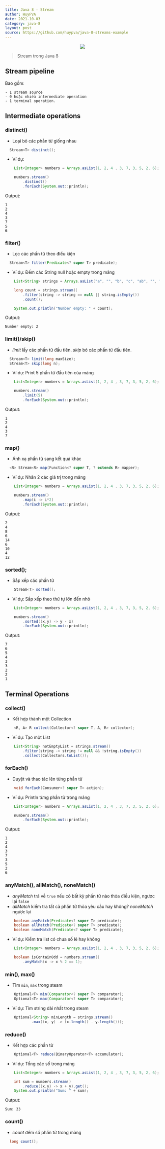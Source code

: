 ```yaml
---
title: Java 8 - Stream
author: HuyPVA
date: 2021-10-03
category: java-8
layout: post
source: https://github.com/huypva/java-8-streams-example
---
```


<div align="center">
    <img src="../assets/images/stream.png"/>
</div>

> Stream trong Java 8

## Stream pipeline

Bao gồm: 

    - 1 stream source
    - 0 hoặc nhiều intermediate operation
    - 1 terminal operation.

## Intermediate operations

### distinct()

- Loại bỏ các phần từ giống nhau

```java
  Stream<T> distinct();
```

- Ví dụ:

```java
    List<Integer> numbers = Arrays.asList(1, 2, 4 , 3, 7, 3, 5, 2, 6);

    numbers.stream()
        .distinct()
        .forEach(System.out::println);
```

Output:

```
1
2
4
3
7
5
6
```

### filter()

- Lọc các phần từ theo điều kiện

```java
  Stream<T> filter(Predicate<? super T> predicate);
```

- Ví dụ: Đếm các String null hoặc empty trong mảng

```java
    List<String> strings = Arrays.asList("a", "", "b", "c", "ab", "", "ef");

    long count = strings.stream()
        .filter(string -> string == null || string.isEmpty())
        .count();

    System.out.println("Number empty: " + count);
```

Output: 

```
Number empty: 2
```

### limit()/skip()

- *limit* lấy các phần từ đầu tiên. *skip* bỏ các phần từ đầu tiên.

```java
  Stream<T> limit(long maxSize);
  Stream<T> skip(long n);
```

- Ví dụ: Print 5 phần tử đầu tiên của mảng

```java
    List<Integer> numbers = Arrays.asList(1, 2, 4 , 3, 7, 3, 5, 2, 6);

    numbers.stream()
        .limit(5)
        .forEach(System.out::println);
```

Output:

```text
1
2
4
3
7
```

### map() 

- Ánh xạ phần tử sang kết quả khác

```java
  <R> Stream<R> map(Function<? super T, ? extends R> mapper);
```

- Ví dụ: Nhân 2 các giá trị trong mảng

```java
    List<Integer> numbers = Arrays.asList(1, 2, 4 , 3, 7, 3, 5, 2, 6);

    numbers.stream()
        .map(i -> i*2)
        .forEach(System.out::println);
```

Output: 

```text
2
4
8
6
14
6
10
4
12
```

### sorted();

- Sắp xếp các phần tử

```java
    Stream<T> sorted();
```

- Ví dụ: Sắp xếp theo thứ tự lớn đến nhỏ

```java
    List<Integer> numbers = Arrays.asList(1, 2, 4 , 3, 7, 3, 5, 2, 6);

    numbers.stream()
        .sorted((x,y) -> y - x)
        .forEach(System.out::println);
```

Output: 

```text
7
6
5
4
3
3
2
2
1
```

## Terminal Operations

### collect()

- Kết hợp thành một Collection

```java
    <R, A> R collect(Collector<? super T, A, R> collector);
```

- Ví dụ: Tạo một List

```java
    List<String> notEmptyList = strings.stream()
        .filter(string -> string != null && !string.isEmpty())
        .collect(Collectors.toList());
```


### forEach()

- Duyệt và thao tác lên từng phần tử

```java
    void forEach(Consumer<? super T> action);
```

- Ví dụ: Println từng phần tử trong mảng

```java
    List<Integer> numbers = Arrays.asList(1, 2, 4 , 3, 7, 3, 5, 2, 6);

    numbers.stream()
        .forEach(System.out::println);
```

Output:

```text
1
2
4
3
7
3
5
2
6
```

### anyMatch(), allMatch(), noneMatch()

- *anyMatch* trả về `true` nếu có bất kỳ phần tử nào thỏa điều kiện, ngược lại `false`
- *allMatch* kiểm tra tất cả phần tử thỏa yêu cầu hay không? *noneMatch* ngược lại

```java
    boolean anyMatch(Predicate<? super T> predicate);
    boolean allMatch(Predicate<? super T> predicate);
    boolean noneMatch(Predicate<? super T> predicate);
```

- Ví dụ: Kiểm tra list có chưa số lẻ hay không

```java
    List<Integer> numbers = Arrays.asList(1, 2, 4 , 3, 7, 3, 5, 2, 6);

    boolean isContainOdd = numbers.stream()
        .anyMatch(x -> x % 2 == 1);
```

### min(), max()

- Tìm `min`, `max` trong steam

```java
    Optional<T> min(Comparator<? super T> comparator);
    Optional<T> max(Comparator<? super T> comparator);
```

- Ví dụ: Tìm string dài nhất trong steam

```java
    Optional<String> minLength = strings.stream()
            .max((x, y) -> (x.length() - y.length()));
```

### reduce() 

- Kết hợp các phần từ 

```java
    Optional<T> reduce(BinaryOperator<T> accumulator);
```

- Ví dụ: Tổng các số trong mảng

```java
    List<Integer> numbers = Arrays.asList(1, 2, 4 , 3, 7, 3, 5, 2, 6);

    int sum = numbers.stream()
        .reduce((x,y) -> x + y).get();
    System.out.println("Sum: " + sum);
```

Output:

```text
Sum: 33
```

### count()

- *count* đếm số phần tử trong mảng

```java
  long count();
```


